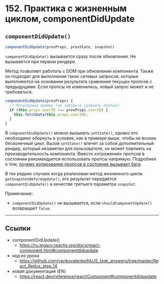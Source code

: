 # 152. Практика с жизненным циклом, componentDidUpdate

## `componentDidUpdate()`
```javascript
componentDidUpdate(prevProps, prevState, snapshot)
```

`componentDidUpdate()` вызывается сразу после обновления. Не вызывается при первом рендере.

Метод позволяет работать с DOM при обновлении компонента. Также он подходит для выполнения таких сетевых запросов, которые выполняются на основании результата сравнения текущих пропсов с предыдущими. Если пропсы не изменились, новый запрос может и не требоваться.
```javascript
componentDidUpdate(prevProps) {
  // Популярный пример (не забудьте сравнить пропсы):
  if (this.props.userID !== prevProps.userID) {
    this.fetchData(this.props.userID);
  }
}
```

В `componentDidUpdate()` можно вызывать `setState()`, однако его необходимо обернуть в условие, как в примере выше, чтобы не возник бесконечный цикл. Вызов `setState()` влечет за собой дополнительный рендер, который незаметен для пользователя, но может повлиять на производительность компонента. Вместо «отражения» пропсов в состоянии рекомендуется использовать пропсы напрямую. Подробнее о том, [почему копирование пропсов в состояние вызывает баги](https://ru.legacy.reactjs.org/blog/2018/06/07/you-probably-dont-need-derived-state.html).

В тех редких случаях когда реализован метод жизненного цикла `getSnapshotBeforeUpdate()`, его результат передаётся `componentDidUpdate()` в качестве третьего параметра `snapshot`.

Примечание:
- `componentDidUpdate()` не вызывается, если `shouldComponentUpdate()` возвращает `false`.

---

## Ссылки

- componentDidUpdate()
	- https://ru.legacy.reactjs.org/docs/react-component.html#componentdidupdate
- код из урока
	- https://github.com/yankovalenko94/JS_task_answers/tree/master/React_Redux_step_14
- еовая документация (EN)
	- https://react.dev/reference/react/Component#componentdidupdate
